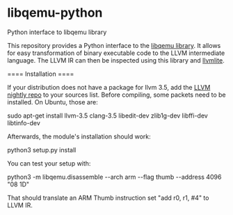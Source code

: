 # libqemu-python
Python interface to libqemu library

This repository provides a Python interface to the [libqemu library](https://github.com/zaddach/libqemu). 
It allows for easy transformation of binary executable code to the LLVM intermediate language.
The LLVM IR can then be inspected using this library and [llvmlite](https://github.com/numba/llvmlite).

==== Installation ====

If your distribution does not have a package for llvm 3.5, add the [LLVM nightly repo](http://llvm.org/apt/) to your sources list.
Before compiling, some packets need to be installed. On Ubuntu, those are:

  sudo apt-get install llvm-3.5 clang-3.5 libedit-dev zlib1g-dev libffi-dev libtinfo-dev

Afterwards, the module's installation should work:

  python3 setup.py install

You can test your setup with:

 python3 -m libqemu.disassemble --arch arm --flag thumb --address 4096 "08 1D"

That should translate an ARM Thumb instruction set "add r0, r1, #4" to LLVM IR.




